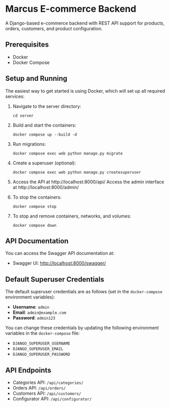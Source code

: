 # Marcus E-commerce Backend

A Django-based e-commerce backend with REST API support for products, orders, customers, and product configuration.

## Prerequisites

- Docker
- Docker Compose

## Setup and Running

The easiest way to get started is using Docker, which will set up all required services:

1. Navigate to the server directory:
   ```
   cd server
   ```

2. Build and start the containers:
   ```
   docker compose up --build -d
   ```

3. Run migrations:
   ```
   docker compose exec web python manage.py migrate
   ```

4. Create a superuser (optional):
   ```
   docker compose exec web python manage.py createsuperuser
   ```

5. Access the API at http://localhost:8000/api/
   Access the admin interface at http://localhost:8000/admin/

6. To stop the containers:
   ```
   docker compose stop
   ```

7. To stop and remove containers, networks, and volumes:
   ```
   docker compose down
   ```

## API Documentation

You can access the Swagger API documentation at:
- Swagger UI: [http://localhost:8000/swagger/](http://localhost:8000/api/swagger/)

## Default Superuser Credentials

The default superuser credentials are as follows (set in the `docker-compose` environment variables):

- **Username**: `admin`
- **Email**: `admin@example.com`
- **Password**: `admin123`

You can change these credentials by updating the following environment variables in the `docker-compose` file:

- `DJANGO_SUPERUSER_USERNAME`
- `DJANGO_SUPERUSER_EMAIL`
- `DJANGO_SUPERUSER_PASSWORD`

## API Endpoints

- Categories API: `/api/categories/`
- Orders API: `/api/orders/`
- Customers API: `/api/customers/`
- Configurator API: `/api/configurator/`
